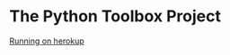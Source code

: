 The Python Toolbox Project
==========================


[Running on herokup](http://blooming-inlet-1605.herokuapp.com/)
